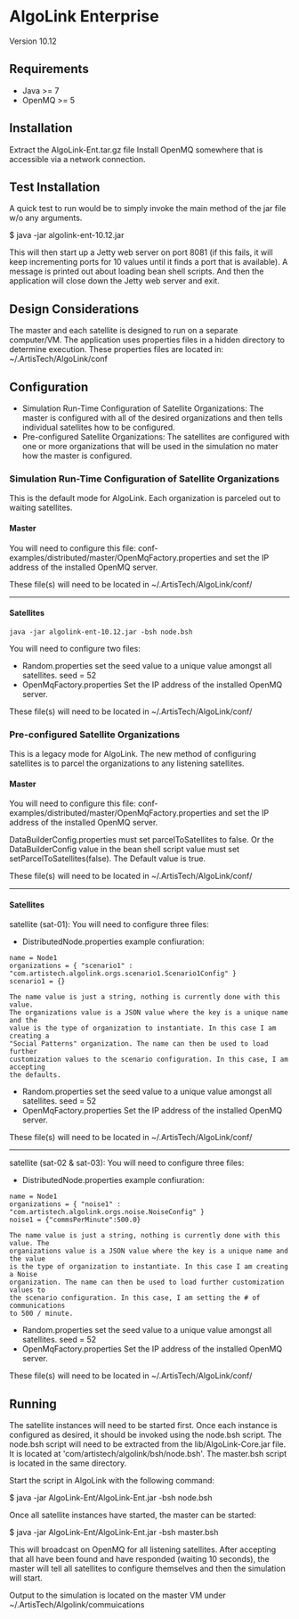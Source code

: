 # AlgoLink Enterprise

Version 10.12

## Requirements

- Java >= 7
- OpenMQ >= 5

## Installation

Extract the AlgoLink-Ent.tar.gz file Install OpenMQ somewhere that is accessible via a network connection.

## Test Installation

A quick test to run would be to simply invoke the main method of the jar file w/o any arguments.

$ java -jar algolink-ent-10.12.jar

This will then start up a Jetty web server on port 8081 (if this fails, it will keep incrementing ports for 10 values until it finds a port that is available). A message is printed out about loading bean shell scripts. And then the application will close down the Jetty web server and exit.

## Design Considerations

The master and each satellite is designed to run on a separate computer/VM. The application uses properties files in a hidden directory to determine execution. These properties files are located in: ~/.ArtisTech/AlgoLink/conf

## Configuration

- Simulation Run-Time Configuration of Satellite Organizations: The master is configured with all of the desired organizations and then tells individual satellites how to be configured.
- Pre-configured Satellite Organizations: The satellites are configured with one or more organizations that will be used in the simulation no mater how the master is configured.

### Simulation Run-Time Configuration of Satellite Organizations

This is the default mode for AlgoLink. Each organization is parceled out to waiting satellites.

#### Master

You will need to configure this file: conf-examples/distributed/master/OpenMqFactory.properties and set the IP address of the installed OpenMQ server.

These file(s) will need to be located in ~/.ArtisTech/AlgoLink/conf/

--------------------------------------------------------------------------------

#### Satellites

```
java -jar algolink-ent-10.12.jar -bsh node.bsh
```

You will need to configure two files:

- Random.properties set the seed value to a unique value amongst all satellites. seed = 52
- OpenMqFactory.properties Set the IP address of the installed OpenMQ server.

These file(s) will need to be located in ~/.ArtisTech/AlgoLink/conf/

### Pre-configured Satellite Organizations

This is a legacy mode for AlgoLink. The new method of configuring satellites is to parcel the organizations to any listening satellites.

#### Master

You will need to configure this file: conf-examples/distributed/master/OpenMqFactory.properties and set the IP address of the installed OpenMQ server.

DataBuilderConfig.properties must set parcelToSatellites to false. Or the DataBuilderConfig value in the bean shell script value must set setParcelToSatellites(false). The Default value is true.

These file(s) will need to be located in ~/.ArtisTech/AlgoLink/conf/

--------------------------------------------------------------------------------

#### Satellites

satellite (sat-01): You will need to configure three files:

- DistributedNode.properties example confiuration:

```
name = Node1
organizations = { "scenario1" : "com.artistech.algolink.orgs.scenario1.Scenario1Config" }
scenario1 = {}

The name value is just a string, nothing is currently done with this value.
The organizations value is a JSON value where the key is a unique name and the
value is the type of organization to instantiate. In this case I am creating a
"Social Patterns" organization. The name can then be used to load further
customization values to the scenario configuration. In this case, I am accepting
the defaults.
```

- Random.properties set the seed value to a unique value amongst all satellites. seed = 52
- OpenMqFactory.properties Set the IP address of the installed OpenMQ server.

These file(s) will need to be located in ~/.ArtisTech/AlgoLink/conf/

--------------------------------------------------------------------------------

satellite (sat-02 & sat-03): You will need to configure three files:

- DistributedNode.properties example confiuration:

```
name = Node1
organizations = { "noise1" : "com.artistech.algolink.orgs.noise.NoiseConfig" }
noise1 = {"commsPerMinute":500.0}

The name value is just a string, nothing is currently done with this value. The
organizations value is a JSON value where the key is a unique name and the value
is the type of organization to instantiate. In this case I am creating a Noise
organization. The name can then be used to load further customization values to
the scenario configuration. In this case, I am setting the # of communications
to 500 / minute.
```

- Random.properties set the seed value to a unique value amongst all satellites. seed = 52
- OpenMqFactory.properties Set the IP address of the installed OpenMQ server.

These file(s) will need to be located in ~/.ArtisTech/AlgoLink/conf/

## Running

The satellite instances will need to be started first. Once each instance is configured as desired, it should be invoked using the node.bsh script. The node.bsh script will need to be extracted from the lib/AlgoLink-Core.jar file. It is located at 'com/artistech/algolink/bsh/node.bsh'. The master.bsh script is located in the same directory.

Start the script in AlgoLink with the following command:

$ java -jar AlgoLink-Ent/AlgoLink-Ent.jar -bsh node.bsh

Once all satellite instances have started, the master can be started:

$ java -jar AlgoLink-Ent/AlgoLink-Ent.jar -bsh master.bsh

This will broadcast on OpenMQ for all listening satellites. After accepting that all have been found and have responded (waiting 10 seconds), the master will tell all satellites to configure themselves and then the simulation will start.

Output to the simulation is located on the master VM under ~/.ArtisTech/Algolink/commuications
